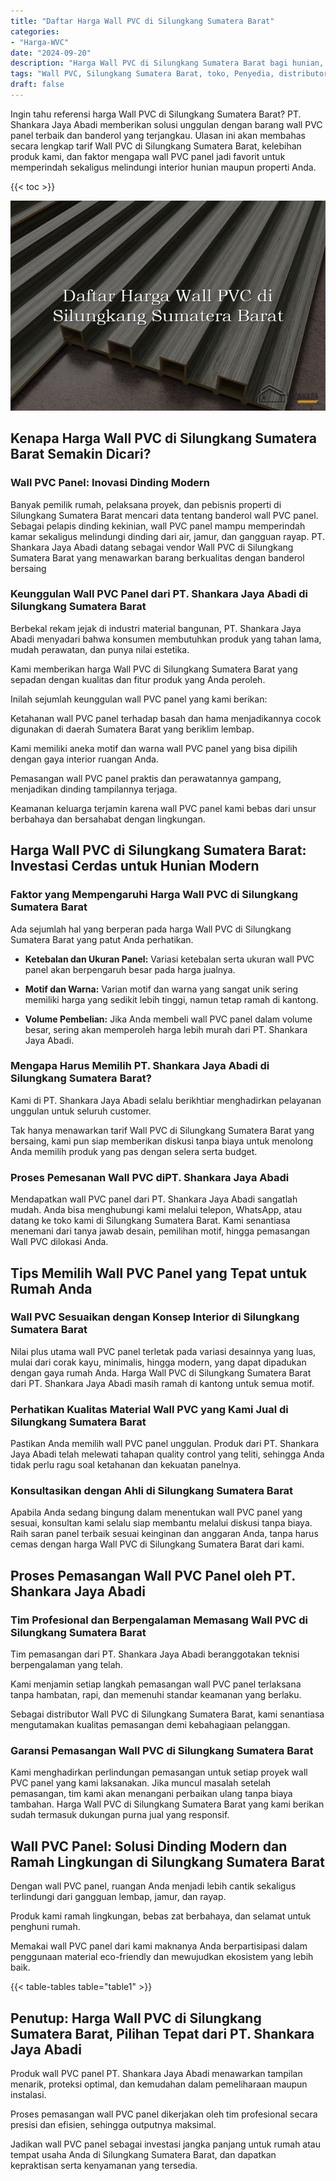 ```yaml
---
title: "Daftar Harga Wall PVC di Silungkang Sumatera Barat"
categories: 
- "Harga-WVC"
date: "2024-09-20"
description: "Harga Wall PVC di Silungkang Sumatera Barat bagi hunian, office, dan ritel. Panel unggulan, beragam motif, warna menarik, dengan layanan pemasangan ditangani oleh tenaga ahli ahli dan garansi resmi!|Servis penyediaan Wall PVC di Silungkang Sumatera Barat untuk kebutuhan hunian, perkantoran, maupun toko, dengan panel terbaik dan instalasi oleh tenaga ahli profesional dan jaminan resmi.|Pilihan Wall PVC di Silungkang Sumatera Barat yang terpercaya bagi rumah, perkantoran, serta ritel, dengan material unggulan dan penempatan ditangani oleh tim ahli dan kepastian resmi.|Distribusi Wall PVC di Silungkang Sumatera Barat untuk hunian, kantor, dan gerai, beserta panel berkualitas dan instalasi ditangani oleh tenaga ahli ahli, disertai beserta garansi resmi.}"
tags: "Wall PVC, Silungkang Sumatera Barat, toko, Penyedia, distributor"
draft: false
---
```


Ingin tahu referensi harga Wall PVC di Silungkang Sumatera Barat? PT. Shankara Jaya Abadi memberikan solusi unggulan dengan barang wall PVC panel terbaik dan banderol yang terjangkau. Ulasan ini akan membahas secara lengkap tarif Wall PVC di Silungkang Sumatera Barat, kelebihan produk kami, dan faktor mengapa wall PVC panel jadi favorit untuk memperindah sekaligus melindungi interior hunian maupun properti Anda.

{{< toc >}}

![Daftar Harga Wall PVC di Silungkang Sumatera Barat](/images/Harga-WVC/Daftar-Harga-Wall-PVC-di-Silungkang-Sumatera-Barat.png)


## Kenapa Harga Wall PVC di Silungkang Sumatera Barat Semakin Dicari?

### Wall PVC Panel: Inovasi Dinding Modern

Banyak pemilik rumah, pelaksana proyek, dan pebisnis properti di Silungkang Sumatera Barat mencari data tentang banderol wall PVC panel. Sebagai pelapis dinding kekinian, wall PVC panel mampu memperindah kamar sekaligus melindungi dinding dari air, jamur, dan gangguan rayap. PT. Shankara Jaya Abadi datang sebagai vendor Wall PVC di Silungkang Sumatera Barat yang menawarkan barang berkualitas dengan banderol bersaing

### Keunggulan Wall PVC Panel dari PT. Shankara Jaya Abadi di Silungkang Sumatera Barat

Berbekal rekam jejak di industri material bangunan, PT. Shankara Jaya Abadi menyadari bahwa konsumen membutuhkan produk yang tahan lama, mudah perawatan, dan punya nilai estetika.

Kami memberikan harga Wall PVC di Silungkang Sumatera Barat yang sepadan dengan kualitas dan fitur produk yang Anda peroleh.

Inilah sejumlah keunggulan wall PVC panel yang kami berikan:

Ketahanan wall PVC panel terhadap basah dan hama menjadikannya cocok digunakan di daerah Sumatera Barat yang beriklim lembap.

Kami memiliki aneka motif dan warna wall PVC panel yang bisa dipilih dengan gaya interior ruangan Anda.

Pemasangan wall PVC panel praktis dan perawatannya gampang, menjadikan dinding tampilannya terjaga.

Keamanan keluarga terjamin karena wall PVC panel kami bebas dari unsur berbahaya dan bersahabat dengan lingkungan.

## Harga Wall PVC di Silungkang Sumatera Barat: Investasi Cerdas untuk Hunian Modern

### Faktor yang Mempengaruhi Harga Wall PVC di Silungkang Sumatera Barat

Ada sejumlah hal yang berperan pada harga Wall PVC di Silungkang Sumatera Barat yang patut Anda perhatikan.

- **Ketebalan dan Ukuran Panel:** Variasi ketebalan serta ukuran wall PVC panel akan berpengaruh besar pada harga jualnya.

- **Motif dan Warna:** Varian motif dan warna yang sangat unik sering memiliki harga yang sedikit lebih tinggi, namun tetap ramah di kantong.

- **Volume Pembelian:** Jika Anda membeli wall PVC panel dalam volume besar, sering akan memperoleh harga lebih murah dari PT. Shankara Jaya Abadi.

### Mengapa Harus Memilih PT. Shankara Jaya Abadi di Silungkang Sumatera Barat?

Kami di PT. Shankara Jaya Abadi selalu berikhtiar menghadirkan pelayanan unggulan untuk seluruh customer.

Tak hanya menawarkan tarif Wall PVC di Silungkang Sumatera Barat yang bersaing, kami pun siap memberikan diskusi tanpa biaya untuk menolong Anda memilih produk yang pas dengan selera serta budget.

### Proses Pemesanan Wall PVC diPT. Shankara Jaya Abadi

Mendapatkan wall PVC panel dari PT. Shankara Jaya Abadi sangatlah mudah. Anda bisa menghubungi kami melalui telepon, WhatsApp, atau datang ke toko kami di Silungkang Sumatera Barat. Kami senantiasa menemani dari tanya jawab desain, pemilihan motif, hingga pemasangan Wall PVC dilokasi Anda.

## Tips Memilih Wall PVC Panel yang Tepat untuk Rumah Anda

### Wall PVC Sesuaikan dengan Konsep Interior di Silungkang Sumatera Barat

Nilai plus utama wall PVC panel terletak pada variasi desainnya yang luas, mulai dari corak kayu, minimalis, hingga modern, yang dapat dipadukan dengan gaya rumah Anda. Harga Wall PVC di Silungkang Sumatera Barat dari PT. Shankara Jaya Abadi masih ramah di kantong untuk semua motif.

### Perhatikan Kualitas Material Wall PVC yang Kami Jual di Silungkang Sumatera Barat

Pastikan Anda memilih wall PVC panel unggulan. Produk dari PT. Shankara Jaya Abadi telah melewati tahapan quality control yang teliti, sehingga Anda tidak perlu ragu soal ketahanan dan kekuatan panelnya.

### Konsultasikan dengan Ahli di Silungkang Sumatera Barat

Apabila Anda sedang bingung dalam menentukan wall PVC panel yang sesuai, konsultan kami selalu siap membantu melalui diskusi tanpa biaya. Raih saran panel terbaik sesuai keinginan dan anggaran Anda, tanpa harus cemas dengan harga Wall PVC di Silungkang Sumatera Barat dari kami.

## Proses Pemasangan Wall PVC Panel oleh PT. Shankara Jaya Abadi

### Tim Profesional dan Berpengalaman Memasang Wall PVC di Silungkang Sumatera Barat

Tim pemasangan dari PT. Shankara Jaya Abadi beranggotakan teknisi berpengalaman yang telah.

Kami menjamin setiap langkah pemasangan wall PVC panel terlaksana tanpa hambatan, rapi, dan memenuhi standar keamanan yang berlaku.

Sebagai distributor Wall PVC di Silungkang Sumatera Barat, kami senantiasa mengutamakan kualitas pemasangan demi kebahagiaan pelanggan.

### Garansi Pemasangan Wall PVC di Silungkang Sumatera Barat

Kami menghadirkan perlindungan pemasangan untuk setiap proyek wall PVC panel yang kami laksanakan. Jika muncul masalah setelah pemasangan, tim kami akan menangani perbaikan ulang tanpa biaya tambahan. Harga Wall PVC di Silungkang Sumatera Barat yang kami berikan sudah termasuk dukungan purna jual yang responsif.

## Wall PVC Panel: Solusi Dinding Modern dan Ramah Lingkungan di Silungkang Sumatera Barat

Dengan wall PVC panel, ruangan Anda menjadi lebih cantik sekaligus terlindungi dari gangguan lembap, jamur, dan rayap.

Produk kami ramah lingkungan, bebas zat berbahaya, dan selamat untuk penghuni rumah.

Memakai wall PVC panel dari kami maknanya Anda berpartisipasi dalam penggunaan material eco-friendly dan mewujudkan ekosistem yang lebih baik.

{{< table-tables table="table1" >}}

## Penutup: Harga Wall PVC di Silungkang Sumatera Barat, Pilihan Tepat dari PT. Shankara Jaya Abadi

Produk wall PVC panel PT. Shankara Jaya Abadi menawarkan tampilan menarik, proteksi optimal, dan kemudahan dalam pemeliharaan maupun instalasi.

Proses pemasangan wall PVC panel dikerjakan oleh tim profesional secara presisi dan efisien, sehingga outputnya maksimal.

Jadikan wall PVC panel sebagai investasi jangka panjang untuk rumah atau tempat usaha Anda di Silungkang Sumatera Barat, dan dapatkan kepraktisan serta kenyamanan yang tersedia.
